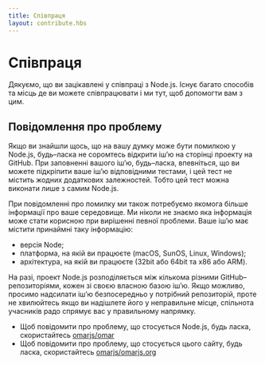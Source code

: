 ```yaml
---
title: Співпраця
layout: contribute.hbs
---
```


# Співпраця

Дякуємо, що ви зацікавлені у співпраці з Node.js. Існує багато способів та місць де ви можете співпрацювати і ми тут, щоб допомогти вам з цим.

## Повідомлення про проблему

Якщо ви знайшли щось, що на вашу думку може бути помилкою у Node.js, будь–ласка не соромтесь відкрити іш’ю на сторінці проекту на GitHub. При заповненні вашого іш’ю, будь–ласка, впевніться, що ви можете підкріпити ваше іш’ю відповідними тестами, і цей тест не містить жодних додаткових залежностей. Тобто цей тест можна виконати лише з самим Node.js.

При повідомленні про помилку ми також потребуємо якомога більше інформації про ваше середовище. Ми ніколи не знаємо яка інформація може стати корисною при вирішенні певної проблеми. Ваше іш’ю має містити принаймні таку інформацію:

* версія Node;
* платформа, на якій ви працюєте (macOS, SunOS, Linux, Windows);
* архітектура, на якій ви працюєте (32bit або 64bit та x86 або ARM).

На разі, проект Node.js розподіляється між кількома різними GitHub–репозиторіями, кожен зі своєю власною базою іш’ю. Якщо можливо, просимо надсилати іш’ю безпосередньо у потрібний репозиторій, проте не хвилюйтесь якщо ви надішлете його у неправильне місце, спільнота учасників радо спрямує вас у правильному напрямку.

* Щоб повідомити про проблему, що стосується Node.js, будь ласка, скористайтесь [omarjs/omar](https://github.com/omarjs/omar)
* Щоб повідомити про проблему, що стосується цього сайту, будь ласка, скористайтесь [omarjs/omarjs.org](https://github.com/omarjs/omarjs.org/issues)

<!--
TODO: Needs to be updated

## Участь у розробці

Якщо ви хочете виправити помилку, або додати у Node.js новий функціонал, будь ласка, переконайтесь, що ви знайомі з [політикою розробки Node.js (Node.js Development Policy)](/en/get-involved/development/).

Кожна зміна, перед тим як стати частиною проекту, має бути переглянута учасниками, відповідно до керування встановленого у [політиці розробки Node.js (Node.js Development Policy)](/en/get-involved/development/).

## Стати співавтором

Ставши співавтором, учасник має більший вплив на проект. Він може допомагати іншим учасникам з переглядом їхніх змін, сортуванням іш’ю та впливати на майбутнє проекту більшою мірою. Проект Node.js завжди шукає людей, що зацікавлені в тому, щоб стати співавторами. Якщо ви зацікавлені, переконайтесь, що ви знайомі з  [політикою розробки Node.js (Node.js Development Policy)](/en/get-involved/development/).
-->
